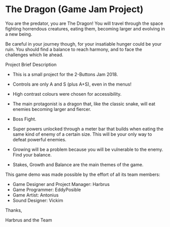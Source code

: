 # The Dragon (Game Jam Project)

You are the predator, you are The Dragon! You will travel through the space fighting horrendous creatures, eating them, becoming larger and evolving in a new being. 

Be careful in your journey though, for your insatiable hunger could be your ruin. You should find a balance to reach harmony, and to face the challenges which lie ahead.

Project Brief Description

- This is a small project for the 2-Buttons Jam 2018.

- Controls are only A and S (plus A+S), even in the menus!

- High contrast colours were chosen for accessibility.

- The main protagonist is a dragon that, like the classic snake, will eat enemies becoming larger and fiercer.

- Boss Fight.

- Super powers unlocked through a meter bar that builds when eating the same kind of enemy of a certain size. This will be your only way to defeat powerful enemies.

- Growing will be a problem because you will be vulnerable to the enemy. Find your balance.

- Stakes, Growth and Balance are the main themes of the game.

This game demo  was made possible by the effort of all its team members:

- Game Designer and Project Manager: Harbrus
- Game Programmer: EddyPosible
- Game Artist: Antonius
- Sound Designer: Vickim

Thanks,

Harbrus and the Team 
